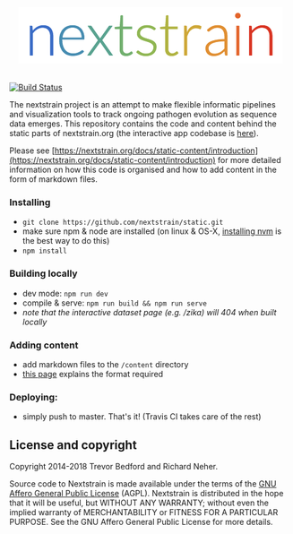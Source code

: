 <div align="center">
    <img src="static/logos/nextstrain_should_be_svg.png" alt="Logo" width='472px' height='100px'/>
</div>

<br/>


[![Build Status](https://travis-ci.com/nextstrain/static.svg?branch=master)](https://travis-ci.com/nextstrain/static)


The nextstrain project is an attempt to make flexible informatic pipelines and visualization tools to track ongoing pathogen evolution as sequence data emerges.
This repository contains the code and content behind the static parts of nextstrain.org (the interactive app codebase is [here](http://github.com/nextstrain/auspice)).


Please see [https://nextstrain.org/docs/static-content/introduction](https://nextstrain.org/docs/static-content/introduction) for more detailed information on how this code is organised and how to add content in the form of markdown files.


### Installing
* `git clone https://github.com/nextstrain/static.git`
* make sure npm & node are installed (on linux & OS-X, [installing nvm](https://nodesource.com/blog/installing-node-js-tutorial-using-nvm-on-mac-os-x-and-ubuntu/) is the best way to do this)
* `npm install`

### Building locally
* dev mode: `npm run dev`
* compile & serve: `npm run build && npm run serve`
* _note that the interactive dataset page (e.g. /zika) will 404 when built locally_

### Adding content
* add markdown files to the `/content` directory
* [this page](https://nextstrain.org/docs/static-content/writing-content) explains the format required

### Deploying:
* simply push to master. That's it! (Travis CI takes care of the rest)

## License and copyright

Copyright 2014-2018 Trevor Bedford and Richard Neher.

Source code to Nextstrain is made available under the terms of the [GNU Affero General Public License](LICENSE.txt) (AGPL). Nextstrain is distributed in the hope that it will be useful, but WITHOUT ANY WARRANTY; without even the implied warranty of MERCHANTABILITY or FITNESS FOR A PARTICULAR PURPOSE.  See the GNU Affero General Public License for more details.
